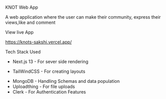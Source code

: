 KNOT Web App

A web application where the user can make their community, express their views,like and comment

View live App

https://knots-sakshi.vercel.app/

Tech Stack Used
- Next.js 13 - For sever side rendering
* TailWindCSS - For creating layouts
+ MongoDB - Handling Schemas and data population
+ Uploadthing - For file uploads
+ Clerk - For Authentication Features

